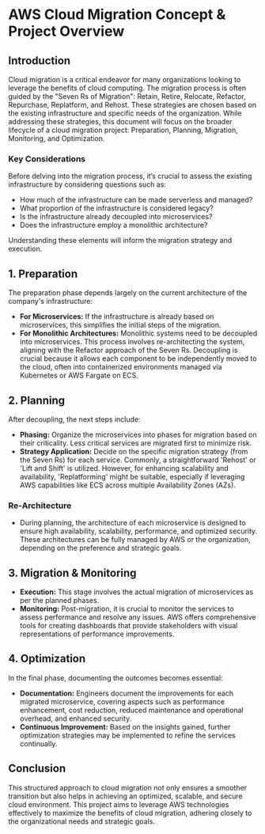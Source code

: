 # AWS Cloud Migration Concept & Project Overview

## Introduction
Cloud migration is a critical endeavor for many organizations looking to leverage the benefits of cloud computing. The migration process is often guided by the "Seven Rs of Migration": Retain, Retire, Relocate, Refactor, Repurchase, Replatform, and Rehost. These strategies are chosen based on the existing infrastructure and specific needs of the organization. While addressing these strategies, this document will focus on the broader lifecycle of a cloud migration project: Preparation, Planning, Migration, Monitoring, and Optimization.

### Key Considerations
Before delving into the migration process, it’s crucial to assess the existing infrastructure by considering questions such as:
- How much of the infrastructure can be made serverless and managed?
- What proportion of the infrastructure is considered legacy?
- Is the infrastructure already decoupled into microservices?
- Does the infrastructure employ a monolithic architecture?

Understanding these elements will inform the migration strategy and execution.

## 1. Preparation
The preparation phase depends largely on the current architecture of the company's infrastructure:

- **For Microservices:** If the infrastructure is already based on microservices, this simplifies the initial steps of the migration.
- **For Monolithic Architectures:** Monolithic systems need to be decoupled into microservices. This process involves re-architecting the system, aligning with the Refactor approach of the Seven Rs. Decoupling is crucial because it allows each component to be independently moved to the cloud, often into containerized environments managed via Kubernetes or AWS Fargate on ECS.

## 2. Planning
After decoupling, the next steps include:

- **Phasing:** Organize the microservices into phases for migration based on their criticality. Less critical services are migrated first to minimize risk.
- **Strategy Application:** Decide on the specific migration strategy (from the Seven Rs) for each service. Commonly, a straightforward 'Rehost' or 'Lift and Shift' is utilized. However, for enhancing scalability and availability, 'Replatforming' might be suitable, especially if leveraging AWS capabilities like ECS across multiple Availability Zones (AZs).

### Re-Architecture
- During planning, the architecture of each microservice is designed to ensure high availability, scalability, performance, and optimized security. These architectures can be fully managed by AWS or the organization, depending on the preference and strategic goals.

## 3. Migration & Monitoring
- **Execution:** This stage involves the actual migration of microservices as per the planned phases.
- **Monitoring:** Post-migration, it is crucial to monitor the services to assess performance and resolve any issues. AWS offers comprehensive tools for creating dashboards that provide stakeholders with visual representations of performance improvements.

## 4. Optimization
In the final phase, documenting the outcomes becomes essential:

- **Documentation:** Engineers document the improvements for each migrated microservice, covering aspects such as performance enhancement, cost reduction, reduced maintenance and operational overhead, and enhanced security.
- **Continuous Improvement:** Based on the insights gained, further optimization strategies may be implemented to refine the services continually.

## Conclusion
This structured approach to cloud migration not only ensures a smoother transition but also helps in achieving an optimized, scalable, and secure cloud environment. This project aims to leverage AWS technologies effectively to maximize the benefits of cloud migration, adhering closely to the organizational needs and strategic goals.
